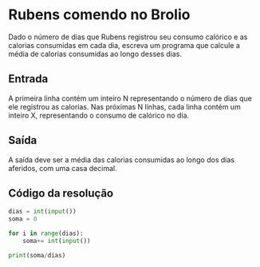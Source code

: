 # Rubens comendo no Brolio
Dado o número de dias que Rubens registrou seu consumo calórico e as calorias consumidas em cada dia, escreva um programa que calcule a média de calorias consumidas ao longo desses dias.

## Entrada
A primeira linha contém um inteiro N representando o número de dias que ele registrou as calorias.
Nas próximas N linhas, cada linha contém um inteiro X, representando o consumo de calórico no dia.
## Saída
A saída deve ser a média das calorias consumidas ao longo dos dias aferidos, com uma casa decimal.

## Código da resolução

```Python
dias = int(input())
soma = 0

for i in range(dias):
    soma+= int(input())

print(soma/dias)
```
